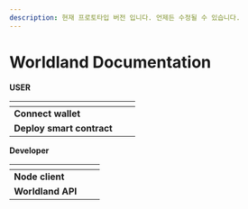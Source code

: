 ```yaml
---
description: 현재 프로토타입 버전 입니다. 언제든 수정될 수 있습니다.
---
```


# Worldland Documentation

**USER**

<table data-card-size="large" data-view="cards"><thead><tr><th></th><th></th><th></th></tr></thead><tbody><tr><td><strong>Connect wallet</strong></td><td></td><td></td></tr><tr><td><strong>Deploy smart contract</strong> </td><td></td><td></td></tr></tbody></table>

**Developer**

<table data-card-size="large" data-view="cards" data-full-width="false"><thead><tr><th></th><th></th><th></th></tr></thead><tbody><tr><td><strong>Node client</strong></td><td></td><td></td></tr><tr><td><strong>Worldland API</strong></td><td></td><td></td></tr></tbody></table>
